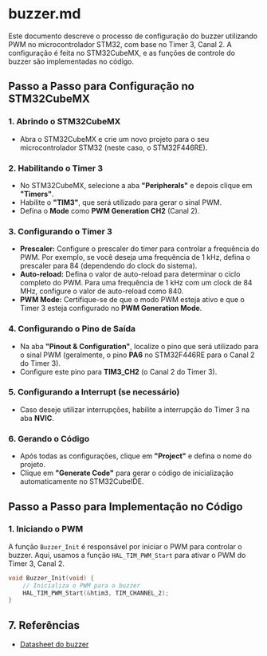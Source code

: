 # buzzer.md

Este documento descreve o processo de configuração do buzzer utilizando PWM no microcontrolador STM32, com base no Timer 3, Canal 2. A configuração é feita no STM32CubeMX, e as funções de controle do buzzer são implementadas no código.

## Passo a Passo para Configuração no STM32CubeMX

### 1. Abrindo o STM32CubeMX

- Abra o STM32CubeMX e crie um novo projeto para o seu microcontrolador STM32 (neste caso, o STM32F446RE).
  
### 2. Habilitando o Timer 3

- No STM32CubeMX, selecione a aba **"Peripherals"** e depois clique em **"Timers"**.
- Habilite o **"TIM3"**, que será utilizado para gerar o sinal PWM.
- Defina o **Mode** como **PWM Generation CH2** (Canal 2).
  
### 3. Configurando o Timer 3

- **Prescaler:** Configure o prescaler do timer para controlar a frequência do PWM. Por exemplo, se você deseja uma frequência de 1 kHz, defina o prescaler para 84 (dependendo do clock do sistema).
- **Auto-reload:** Defina o valor de auto-reload para determinar o ciclo completo do PWM. Para uma frequência de 1 kHz com um clock de 84 MHz, configure o valor de auto-reload como 840.
- **PWM Mode:** Certifique-se de que o modo PWM esteja ativo e que o Timer 3 esteja configurado no **PWM Generation Mode**.

### 4. Configurando o Pino de Saída

- Na aba **"Pinout & Configuration"**, localize o pino que será utilizado para o sinal PWM (geralmente, o pino **PA6** no STM32F446RE para o Canal 2 do Timer 3).
- Configure este pino para **TIM3_CH2** (o Canal 2 do Timer 3).

### 5. Configurando a Interrupt (se necessário)

- Caso deseje utilizar interrupções, habilite a interrupção do Timer 3 na aba **NVIC**.

### 6. Gerando o Código

- Após todas as configurações, clique em **"Project"** e defina o nome do projeto.
- Clique em **"Generate Code"** para gerar o código de inicialização automaticamente no STM32CubeIDE.

## Passo a Passo para Implementação no Código

### 1. Iniciando o PWM

A função `Buzzer_Init` é responsável por iniciar o PWM para controlar o buzzer. Aqui, usamos a função `HAL_TIM_PWM_Start` para ativar o PWM do Timer 3, Canal 2.

```c
void Buzzer_Init(void) {
    // Inicializa o PWM para o buzzer
    HAL_TIM_PWM_Start(&htim3, TIM_CHANNEL_2);
}
```
## 7. Referências

- [Datasheet do buzzer](https://www.farnell.com/datasheets/2171929.pdf) 


